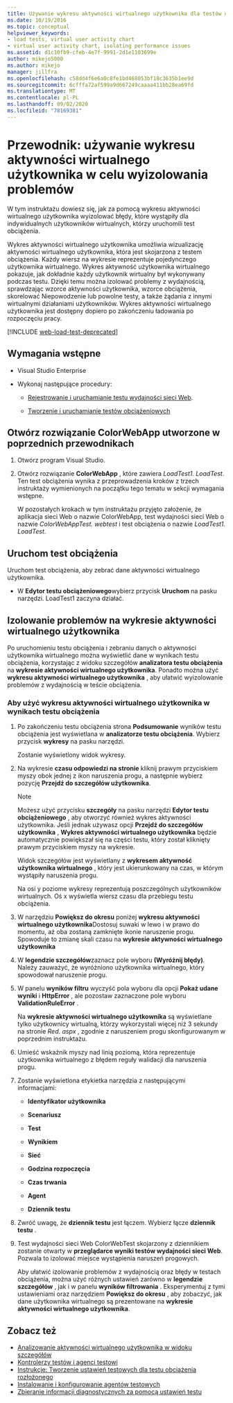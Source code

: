 ```yaml
---
title: Używanie wykresu aktywności wirtualnego użytkownika dla testów obciążenia
ms.date: 10/19/2016
ms.topic: conceptual
helpviewer_keywords:
- load tests, virtual user activity chart
- virtual user activity chart, isolating performance issues
ms.assetid: d1c10fb9-cfeb-4e7f-9991-2d1e1103699e
author: mikejo5000
ms.author: mikejo
manager: jillfra
ms.openlocfilehash: c58dd4f6e6a0c8fe1bd468053bf18c3635b1ee9d
ms.sourcegitcommit: 6cfffa72af599a9d667249caaaa411bb28ea69fd
ms.translationtype: MT
ms.contentlocale: pl-PL
ms.lasthandoff: 09/02/2020
ms.locfileid: "78169381"
---
```

# <a name="walkthrough-using-the-virtual-user-activity-chart-to-isolate-issues"></a>Przewodnik: używanie wykresu aktywności wirtualnego użytkownika w celu wyizolowania problemów

W tym instruktażu dowiesz się, jak za pomocą wykresu aktywności wirtualnego użytkownika wyizolować błędy, które wystąpiły dla indywidualnych użytkowników wirtualnych, którzy uruchomili test obciążenia.

Wykres aktywności wirtualnego użytkownika umożliwia wizualizację aktywności wirtualnego użytkownika, która jest skojarzona z testem obciążenia. Każdy wiersz na wykresie reprezentuje pojedynczego użytkownika wirtualnego. Wykres aktywność użytkownika wirtualnego pokazuje, jak dokładnie każdy użytkownik wirtualny był wykonywany podczas testu. Dzięki temu można izolować problemy z wydajnością, sprawdzając wzorce aktywności użytkownika, wzorce obciążenia, skorelować Niepowodzenie lub powolne testy, a także żądania z innymi wirtualnymi działaniami użytkowników. Wykres aktywności wirtualnego użytkownika jest dostępny dopiero po zakończeniu ładowania po rozpoczęciu pracy.

[!INCLUDE [web-load-test-deprecated](includes/web-load-test-deprecated.md)]

## <a name="prerequisites"></a>Wymagania wstępne

- Visual Studio Enterprise

- Wykonaj następujące procedury:

  - [Rejestrowanie i uruchamianie testu wydajności sieci Web](/azure/devops/test/load-test/run-performance-tests-app-before-release#recordtests).

  - [Tworzenie i uruchamianie testów obciążeniowych](/azure/devops/test/load-test/run-performance-tests-app-before-release#create-a-load-test)

## <a name="open-the-colorwebapp-solution-created-in-the-previous-walkthroughs"></a>Otwórz rozwiązanie ColorWebApp utworzone w poprzednich przewodnikach

1. Otwórz program Visual Studio.

2. Otwórz rozwiązanie **ColorWebApp** , które zawiera *LoadTest1. LoadTest*. Ten test obciążenia wynika z przeprowadzenia kroków z trzech instruktaży wymienionych na początku tego tematu w sekcji wymagania wstępne.

     W pozostałych krokach w tym instruktażu przyjęto założenie, że aplikacja sieci Web o nazwie ColorWebApp, test wydajności sieci Web o nazwie *ColorWebAppTest. webtest* i test obciążenia o nazwie *LoadTest1. LoadTest*.

## <a name="run-the-load-test"></a>Uruchom test obciążenia

Uruchom test obciążenia, aby zebrać dane aktywności wirtualnego użytkownika.

- W **Edytor testu obciążeniowego**wybierz przycisk **Uruchom** na pasku narzędzi. LoadTest1 zaczyna działać.

## <a name="isolate-issues-in-the-virtual-user-activity-chart"></a>Izolowanie problemów na wykresie aktywności wirtualnego użytkownika

Po uruchomieniu testu obciążenia i zebraniu danych o aktywności użytkownika wirtualnego można wyświetlić dane w wynikach testu obciążenia, korzystając z widoku szczegółów **analizatora testu obciążenia** na **wykresie aktywności wirtualnego użytkownika**. Ponadto można użyć **wykresu aktywności wirtualnego użytkownika** , aby ułatwić wyizolowanie problemów z wydajnością w teście obciążenia.

### <a name="to-use-the-virtual-user-activity-chart-in-your-load-test-results"></a>Aby użyć wykresu aktywności wirtualnego użytkownika w wynikach testu obciążenia

1. Po zakończeniu testu obciążenia strona **Podsumowanie** wyników testu obciążenia jest wyświetlana w **analizatorze testu obciążenia**. Wybierz przycisk **wykresy** na pasku narzędzi.

     Zostanie wyświetlony widok wykresy.

2. Na wykresie **czasu odpowiedzi na stronie** kliknij prawym przyciskiem myszy obok jednej z ikon naruszenia progu, a następnie wybierz pozycję **Przejdź do szczegółów użytkownika**.

    > [!NOTE]
    > Możesz użyć przycisku **szczegóły** na pasku narzędzi **Edytor testu obciążeniowego** , aby otworzyć również wykres aktywności użytkownika. Jeśli jednak używasz opcji **Przejdź do szczegółów użytkownika** , **Wykres aktywności wirtualnego użytkownika** będzie automatycznie powiększał się na części testu, który został kliknięty prawym przyciskiem myszy na wykresie.

     Widok szczegółów jest wyświetlany z **wykresem aktywność użytkownika wirtualnego** , który jest ukierunkowany na czas, w którym wystąpiły naruszenia progu.

     Na osi y poziome wykresy reprezentują poszczególnych użytkowników wirtualnych. Oś x wyświetla wiersz czasu dla przebiegu testu obciążenia.

3. W narzędziu **Powiększ do okresu** poniżej **wykresu aktywności wirtualnego użytkownika**Dostosuj suwaki w lewo i w prawo do momentu, aż oba zostaną zamknięte ikonie naruszenie progu. Spowoduje to zmianę skali czasu na **wykresie aktywności wirtualnego użytkownika**

4. W **legendzie szczegółów**zaznacz pole wyboru **(Wyróżnij błędy)**. Należy zauważyć, że wyróżniono użytkownika wirtualnego, który spowodował naruszenie progu.

5. W panelu **wyników filtru** wyczyść pola wyboru dla opcji **Pokaż udane wyniki** i **HttpError** , ale pozostaw zaznaczone pole wyboru **ValidationRuleError** .

     Na **wykresie aktywności wirtualnego użytkownika** są wyświetlane tylko użytkownicy wirtualną, którzy wykorzystali więcej niż 3 sekundy na stronie *Red. aspx* , zgodnie z naruszeniem progu skonfigurowanym w poprzednim instruktażu.

6. Umieść wskaźnik myszy nad linią poziomą, która reprezentuje użytkownika wirtualnego z błędem reguły walidacji dla naruszenia progu.

7. Zostanie wyświetlona etykietka narzędzia z następującymi informacjami:

    - **Identyfikator użytkownika**

    - **Scenariusz**

    - **Test**

    - **Wynikiem**

    - **Sieć**

    - **Godzina rozpoczęcia**

    - **Czas trwania**

    - **Agent**

    - **Dziennik testu**

8. Zwróć uwagę, że **dziennik testu** jest łączem. Wybierz łącze **dziennik testu** .

9. Test wydajności sieci Web ColorWebTest skojarzony z dziennikiem zostanie otwarty w **przeglądarce wyniki testów wydajności sieci Web**. Pozwala to izolować miejsce wystąpienia naruszeń progowych.

     Aby ułatwić izolowanie problemów z wydajnością oraz błędy w testach obciążenia, można użyć różnych ustawień zarówno w **legendzie szczegółów** , jak i w panelu **wyników filtrowania** . Eksperymentuj z tymi ustawieniami oraz narzędziem **Powiększ do okresu** , aby zobaczyć, jak dane użytkownika wirtualnego są prezentowane na **wykresie aktywności wirtualnego użytkownika**.

## <a name="see-also"></a>Zobacz też

- [Analizowanie aktywności wirtualnego użytkownika w widoku szczegółów](../test/analyze-load-test-virtual-user-activity-in-the-details-view.md)
- [Kontrolerzy testów i agenci testowi](configure-test-agents-and-controllers-for-load-tests.md)
- [Instrukcje: Tworzenie ustawień testowych dla testu obciążenia rozłożonego](../test/how-to-create-a-test-setting-for-a-distributed-load-test.md)
- [Instalowanie i konfigurowanie agentów testowych](../test/lab-management/install-configure-test-agents.md)
- [Zbieranie informacji diagnostycznych za pomocą ustawień testu](../test/collect-diagnostic-information-using-test-settings.md)
